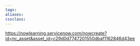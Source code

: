 ```yaml
---
tags:
aliases:
cssclass:
---
```


https://nowlearning.servicenow.com/nowcreate?id=nc_asset&asset_id=c29d0d7747201550dbaf1162846d43ee